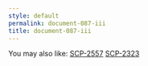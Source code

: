 ```yaml
---
style: default
permalink: document-087-iii
title: document-087-iii
---
```

You may also like:
[SCP-2557](http://scp-wiki.net/scp-2557)
[SCP-2323](http://scp-wiki.net/scp-2323)